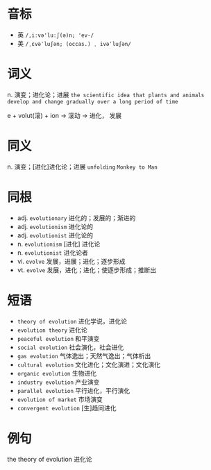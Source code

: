 # 音标

- 英 `/,iːvə'luːʃ(ə)n; 'ev-/`
- 美 `/ˌɛvəˈluʃən; (occas.) ˌ ivəˈluʃən/`

# 词义

n. 演变；进化论；进展
`the scientific idea that plants and animals develop and change gradually over a long period of time`



e + volut(滚) + ion → 滚动 → 进化， 发展

# 同义

n. 演变；[进化]进化论；进展
`unfolding` `Monkey to Man`

# 同根

- adj. `evolutionary` 进化的；发展的；渐进的
- adj. `evolutionism` 进化论的
- adj. `evolutionist` 进化论的
- n. `evolutionism` [进化] 进化论
- n. `evolutionist` 进化论者
- vi. `evolve` 发展，进展；进化；逐步形成
- vt. `evolve` 发展，进化；进化；使逐步形成；推断出

# 短语

- `theory of evolution` 进化学说，进化论
- `evolution theory` 进化论
- `peaceful evolution` 和平演变
- `social evolution` 社会演化，社会进化
- `gas evolution` 气体逸出；天然气逸出；气体析出
- `cultural evolution` 文化进化；文化演进；文化演化
- `organic evolution` 生物进化
- `industry evolution` 产业演变
- `parallel evolution` 平行进化，平行演化
- `evolution of market` 市场演变
- `convergent evolution` [生]趋同进化

# 例句

the theory of evolution
进化论


